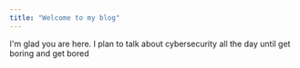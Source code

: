 ```yaml
---
title: "Welcome to my blog"
---
```


I'm glad you are here. I plan to talk about cybersecurity all the day until get boring and get bored
